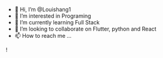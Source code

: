 - 👋 Hi, I’m @Louishang1
- 👀 I’m interested in Programing
- 🌱 I’m currently learning Full Stack
- 💞️ I’m looking to collaborate on Flutter, python and React
- 📫 How to reach me ...

<!---
Louishang1/Louishang1 is a ✨ special ✨ repository because its `README.md` (this file) appears on your GitHub profile.
You can click the Preview link to take a look at your changes.
--->!

